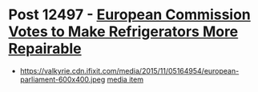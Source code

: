 # Post 12497 - [European Commission Votes to Make Refrigerators More Repairable](https://www.ifixit.com/News/12497/eu-ecodesign-vote)

- https://valkyrie.cdn.ifixit.com/media/2015/11/05164954/european-parliament-600x400.jpeg [media item](media-27828.md)